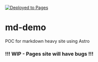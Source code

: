 [![Deployed to Pages](https://github.com/simpsom0/md-demo/actions/workflows/astro.yml/badge.svg?branch=main)](https://github.com/simpsom0/md-demo/actions/workflows/astro.yml)

# md-demo

POC for markdown heavy site using Astro

### **!!! WIP - Pages site will have bugs !!!**
